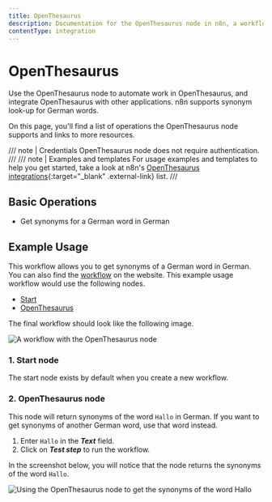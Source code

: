 ```yaml
---
title: OpenThesaurus
description: Documentation for the OpenThesaurus node in n8n, a workflow automation platform. Includes details of operations and configuration, and links to examples and credentials information.
contentType: integration
---
```


# OpenThesaurus

Use the OpenThesaurus node to automate work in OpenThesaurus, and integrate OpenThesaurus with other applications. n8n supports synonym look-up for German words. 

On this page, you'll find a list of operations the OpenThesaurus node supports and links to more resources.

/// note | Credentials
OpenThesaurus node does not require authentication. 
///
/// note | Examples and templates
For usage examples and templates to help you get started, take a look at n8n's [OpenThesaurus integrations](https://n8n.io/integrations/openthesaurus/){:target="_blank" .external-link} list.
///

## Basic Operations

* Get synonyms for a German word in German

## Example Usage

This workflow allows you to get synonyms of a German word in German. You can also find the [workflow](https://n8n.io/workflows/806) on the website. This example usage workflow would use the following nodes.
- [Start](/integrations/builtin/core-nodes/n8n-nodes-base.start/)
- [OpenThesaurus]()

The final workflow should look like the following image.

![A workflow with the OpenThesaurus node](/_images/integrations/builtin/app-nodes/openthesaurus/workflow.png)

### 1. Start node

The start node exists by default when you create a new workflow.

### 2. OpenThesaurus node

This node will return synonyms of the word `Hallo` in German. If you want to get synonyms of another German word, use that word instead.

1. Enter `Hallo` in the ***Text*** field.
2. Click on ***Test step*** to run the workflow.

In the screenshot below, you will notice that the node returns the synonyms of the word `Hallo`.

![Using the OpenThesaurus node to get the synonyms of the word Hallo](/_images/integrations/builtin/app-nodes/openthesaurus/openthesaurus_node.png)

